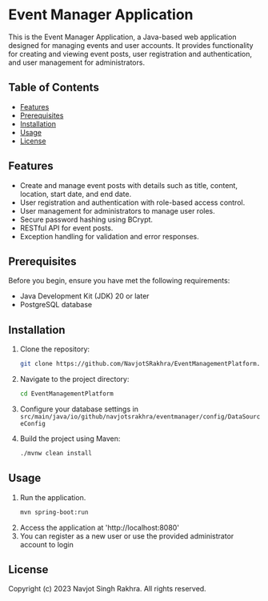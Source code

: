 # Event Manager Application

This is the Event Manager Application, a Java-based web application designed for managing events and user accounts. It
provides functionality for creating and viewing event posts, user registration and authentication, and user management
for administrators.

## Table of Contents

- [Features](#features)
- [Prerequisites](#prerequisites)
- [Installation](#installation)
- [Usage](#usage)
- [License](#license)

## Features

- Create and manage event posts with details such as title, content, location, start date, and end date.
- User registration and authentication with role-based access control.
- User management for administrators to manage user roles.
- Secure password hashing using BCrypt.
- RESTful API for event posts.
- Exception handling for validation and error responses.

## Prerequisites

Before you begin, ensure you have met the following requirements:

- Java Development Kit (JDK) 20 or later
- PostgreSQL database

## Installation

1. Clone the repository:

   ```sh
   git clone https://github.com/NavjotSRakhra/EventManagementPlatform.git

2. Navigate to the project directory:
   ```sh
   cd EventManagementPlatform

3. Configure your database settings in `src/main/java/io/github/navjotsrakhra/eventmanager/config/DataSourceConfig`

4. Build the project using Maven:
   ```sh
   ./mvnw clean install

## Usage

1. Run the application.
   ```sh
   mvn spring-boot:run

2. Access the application at 'http://localhost:8080'
3. You can register as a new user or use the provided administrator account to login

## License

Copyright (c) 2023 Navjot Singh Rakhra. All rights reserved.